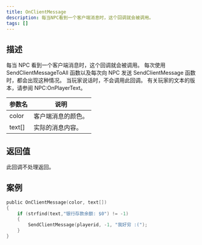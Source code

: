 ```yaml
---
title: OnClientMessage
description: 每当NPC看到一个客户端消息时，这个回调就会被调用。
tags: []
---
```


## 描述

每当 NPC 看到一个客户端消息时，这个回调就会被调用。
每次使用 SendClientMessageToAll 函数以及每次向 NPC 发送 SendClientMessage 函数时，都会出现这种情况。
当玩家说话时，不会调用此回调。
有关玩家的文本的版本，请参阅 NPC:OnPlayerText。

| 参数名 | 说明               |
| ------ | ------------------ |
| color  | 客户端消息的颜色。 |
| text[] | 实际的消息内容。   |

## 返回值

此回调不处理返回。

## 案例

```c
public OnClientMessage(color, text[])
{
    if (strfind(text,"银行存款余额: $0") != -1)
    {
        SendClientMessage(playerid, -1, "我好穷 :(");
    }
}
```
